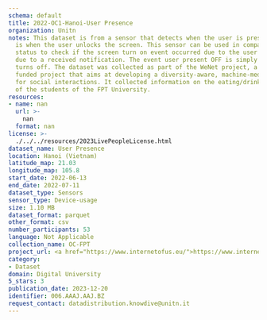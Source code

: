 ```yaml
---
schema: default
title: 2022-OC1-Hanoi-User Presence
organization: Unitn
notes: This dataset is from a sensor that detects when the user is present. An example
  is when the user unlocks the screen. This sensor can be used in comparison to Screen
  status to check if the screen turn on event occurred due to the user or, for example,
  due to a received notification. The event user present OFF is simply when the screen
  turns off. The dataset was collected as part of the WeNet project, a Horizon 2020
  funded project that aims at developing a diversity-aware, machine-mediated paradigm
  for social interactions. It collected information on the eating/drinking activities
  of the students of the FPT University.
resources:
- name: nan
  url: >-
    nan
  format: nan
license: >-
  ./../../resources/2023LivePeopleLicense.html
dataset_name: User Presence
location: Hanoi (Vietnam)
latitude_map: 21.03
longitude_map: 105.8
start_date: 2022-06-13
end_date: 2022-07-11
dataset_type: Sensors
sensor_type: Device-usage
size: 1.10 MB
dataset_format: parquet
other_format: csv
number_participants: 53
language: Not Applicable
collection_name: OC-FPT
project_url: <a href="https://www.internetofus.eu/">https://www.internetofus.eu/</a>
category:
- Dataset
domain: Digital University
5_stars: 3
publication_date: 2023-12-20
identifier: 006.AAAJ.AAJ.BZ
request_contact: datadistribution.knowdive@unitn.it
---
```

